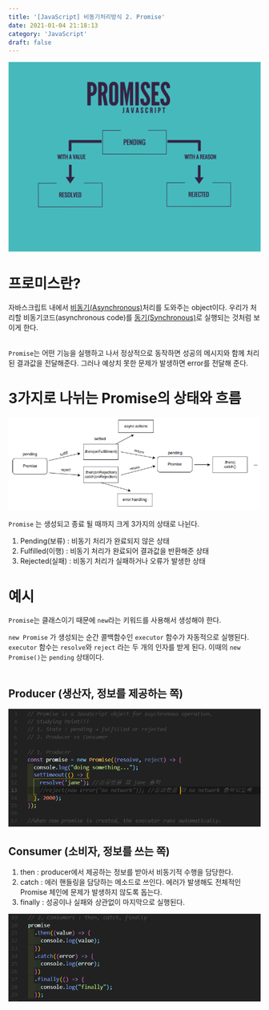```yaml
---
title: '[JavaScript] 비동기처리방식 2. Promise'
date: 2021-01-04 21:18:13
category: 'JavaScript'
draft: false
---
```


![](./images/promises.png)

# 프로미스란?

자바스크립트 내에서 [비동기(Asynchronous)](https://goodenoughyoungyeom.netlify.app/Web%20Development/[Web%20Development]%EB%8F%99%EA%B8%B0%EC%99%80%EB%B9%84%EB%8F%99%EA%B8%B0%EC%B2%98%EB%A6%AC/#%EB%B9%84%EB%8F%99%EA%B8%B0asynchronous)처리를 도와주는 object이다. 우리가 처리할 비동기코드(asynchronous code)를 [동기(Synchronous)](https://goodenoughyoungyeom.netlify.app/Web%20Development/[Web%20Development]%EB%8F%99%EA%B8%B0%EC%99%80%EB%B9%84%EB%8F%99%EA%B8%B0%EC%B2%98%EB%A6%AC/#%EB%8F%99%EA%B8%B0synchronous)로 실행되는 것처럼 보이게 한다.
<br/>
<br/>

`Promise`는 어떤 기능을 실행하고 나서 정상적으로 동작하면 성공의 메시지와 함께 처리된 결과값을 전달해준다. 그러나 예상치 못한 문제가 발생하면 error를 전달해 준다.

# 3가지로 나뉘는 Promise의 상태와 흐름

![](./images/promises-flow.png)

`Promise` 는 생성되고 종료 될 때까지 크게 3가지의 상태로 나뉜다.

1. Pending(보류) : 비동기 처리가 완료되지 않은 상태
2. Fulfilled(이행) : 비동기 처리가 완료되어 결과값을 반환해준 상태
3. Rejected(실패) : 비동기 처리가 실패하거나 오류가 발생한 상태

# 예시

`Promise`는 클래스이기 때문에 `new`라는 키워드를 사용해서 생성해야 한다.
<br/>

`new Promise` 가 생성되는 순간 콜백함수인 `executor` 함수가 자동적으로 실행된다. `executor` 함수는 `resolve`와 `reject` 라는 두 개의 인자를 받게 된다. 이때의 `new Promise()`는 `pending` 상태이다.
<br/>
<br/>

## Producer (생산자, 정보를 제공하는 쪽)

![](./images/promise-producer.png)

## Consumer (소비자, 정보를 쓰는 쪽)

1. then : producer에서 제공하는 정보를 받아서 비동기적 수행을 담당한다.
2. catch : 에러 핸들링을 담당하는 메소드로 쓰인다. 에러가 발생해도 전체적인 Promise 체인에 문제가 발생하지 않도록 돕는다.
3. finally : 성공이나 실패와 상관없이 마지막으로 실행된다.

![](./images/promise-consumer.png)
